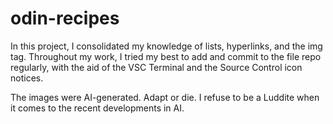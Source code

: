# odin-recipes
In this project, I consolidated my knowledge of lists, hyperlinks, and the img tag. Throughout my work, I tried my best to add and commit to the file repo regularly, with the aid of the VSC Terminal and the Source Control icon notices. 

The images were AI-generated. Adapt or die. I refuse to be a Luddite when it comes to the recent developments in AI. 